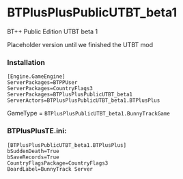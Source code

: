 # BTPlusPlusPublicUTBT_beta1
BT++ Public Edition UTBT beta 1

Placeholder version until we finished the UTBT mod 

### Installation
```
[Engine.GameEngine]
ServerPackages=BTPPUser
ServerPackages=CountryFlags3
ServerPackages=BTPlusPlusPublicUTBT_beta1
ServerActors=BTPlusPlusPublicUTBT_beta1.BTPlusPlus
```
GameType = `BTPlusPlusPublicUTBT_beta1.BunnyTrackGame`


### BTPlusPlusTE.ini:
```
[BTPlusPlusPublicUTBT_beta1.BTPlusPlus]
bSuddenDeath=True
bSaveRecords=True
CountryFlagsPackage=CountryFlags3
BoardLabel=BunnyTrack Server
```
